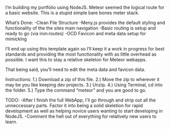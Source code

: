 I’m building my portfolio using NodeJS. Meteor seemed the logical route for a basic website. 
This is a stupid simple bare bones meter stack. 

What’s Done:
-Clean File Structure
-Meny.js provides the default styling and functionality of the the sites main navigation
-Basic routing is setup and ready to go (via iron:routes)
-OCD Favicon and meta data setup for mimicking

I’ll end up using this template again so I’ll keep it a work in progress for best standards and providing the most functionality 
with as little overhead as possible. I want this to stay a relative skeleton for Meteor webapps.

That being said, you’ll need to edit the meta data and favicon data.


Instructions:
1.) Download a zip of this file. 
2.) Move the zip to wherever it may be you like keeping dev projects.
3.) Unzip. 
4.) Using Terminal, cd into the folder. 
5.) Type the command “meteor” and you are good to go.

TODO:
-After I finish the full WebApp, I'll go through and strip out all the unneccessary parts. Factor it into being a
solid skeletion for rapid development as well as helping novice users wanting to start developing in NodeJS.
-Comment the hell out of everything for relatively new users to learn.
